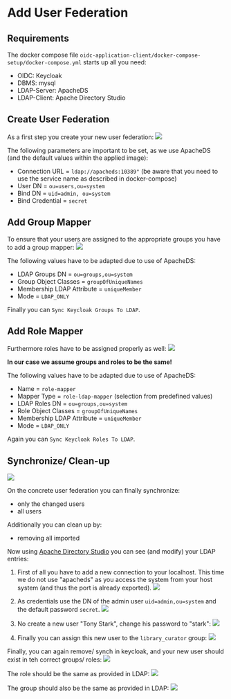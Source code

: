# Add User Federation

## Requirements

The docker compose file ```oidc-application-client/docker-compose-setup/docker-compose.yml``` starts up all you need:
- OIDC: Keycloak
- DBMS: mysql
- LDAP-Server: ApacheDS
- LDAP-Client: Apache Directory Studio

## Create User Federation
As a first step you create your new user federation:
![](./img/user-federation/01-keycloak-new-user-federation.png)

The following parameters are important to be set, as we use ApacheDS (and the default values within the applied image):
- Connection URL = ```ldap://apacheds:10389"``` (be aware that you need to use the service name as described in docker-compose)
- User DN = ```ou=users,ou=system```
- Bind DN = ```uid=admin, ou=system```
- Bind Credential = ```secret```

## Add Group Mapper
To ensure that your users are assigned to the appropriate groups you have to add a group mapper:
![](./img/user-federation/02-keycloak-new-group-mapper.png)

The following values have to be adapted due to use of ApacheDS:
- LDAP Groups DN = ```ou=groups,ou=system```
- Group Object Classes = ```groupOfUniqueNames```
- Membership LDAP Attribute = ```uniqueMember```
- Mode = ```LDAP_ONLY```

Finally you can ```Sync Keycloak Groups To LDAP```.

## Add Role Mapper
Furthermore roles have to be assigned properly as well:
![](./img/user-federation/03-keycloak-new-role-mapper.png)

**In our case we assume groups and roles to be the same!**

The following values have to be adapted due to use of ApacheDS:
- Name = ```role-mapper```
- Mapper Type = ```role-ldap-mapper``` (selection from predefined values)
- LDAP Roles DN = ```ou=groups,ou=system```
- Role Object Classes = ```groupOfUniqueNames```
- Membership LDAP Attribute = ```uniqueMember```
- Mode = ```LDAP_ONLY```

Again you can ```Sync Keycloak Roles To LDAP```.

## Synchronize/ Clean-up

![](./img/user-federation/04-keycloak-synchronize-remove.png)

On the concrete user federation you can finally synchronize:
- only the changed users
- all users

Additionally you can clean up by:
- removing all imported

Now using [Apache Directory Studio](https://directory.apache.org/studio/) you can see (and modify) your LDAP entries:

1. First of all you have to add a new connection to your localhost. This time we do not use "apacheds" as you access
   the system from your host system (and thus the port is already exported).
![](./img/user-federation/05-apacheds-connection.png)

1. As credentials use the DN of the admin user ```uid=admin,ou=system``` and the default password ```secret```.
![](./img/user-federation/06-apacheds-connection-auth.png)

1. No create a new user "Tony Stark", change his password to "stark":
![](./img/user-federation/07-apacheds-new-user.png)

1. Finally you can assign this new user to the ```library_curator``` group:
![](./img/user-federation/08-apacheds-group-assign.png)

Finally, you can again remove/ synch in keycloak, and your new user should exist in teh correct groups/ roles:
![](./img/user-federation/09-kecloak-new-user.png)

The role should be the same as provided in LDAP:
![](./img/user-federation/10-keycloak-new-user-role.png)

The group should also  be the same as provided in LDAP:
![](./img/user-federation/11-keycloak-new-user-group.png)
